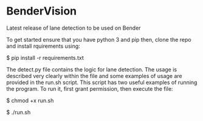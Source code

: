 # BenderVision

Latest release of lane detection to be used on Bender

To get started ensure that you have python 3 and pip then, clone the repo and install rquirements using:

$ pip install -r requirements.txt

The detect.py file contains the logic for lane detection. The usage is described very clearly within the file and some examples of usage 
are provided in the run.sh script. This script has two useful examples of running the program. To run it, first grant permission, then execute the file:

$ chmod +x run.sh

$ ./run.sh
